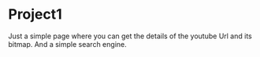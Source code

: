 # Project1
Just a simple page where you can get the details of the youtube Url and its bitmap.
And a simple search engine.
